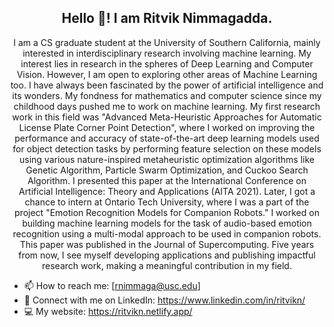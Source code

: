 <h2 align='center'>Hello 👋! I am Ritvik Nimmagadda.</h2> 

<p align = 'center'>
  I am a CS graduate student at the University of Southern California, mainly interested in interdisciplinary research involving machine learning. 
  My interest lies in research in the spheres of Deep Learning and Computer Vision. However, I am open to exploring other areas of Machine Learning too. 
  I have always been fascinated by the power of artificial intelligence and its wonders. 
  My fondness for mathematics and computer science since my childhood days pushed me to work on machine learning. 
  My first research work in this field was "Advanced Meta-Heuristic Approaches for Automatic License Plate Corner Point Detection", where I worked on improving the performance and accuracy of state-of-the-art deep learning models used for object detection tasks by performing feature selection on these models using various nature-inspired metaheuristic optimization algorithms like Genetic Algorithm, Particle Swarm Optimization, and Cuckoo Search Algorithm. I presented this paper at the International Conference on Artificial Intelligence: Theory and Applications (AITA 2021).
  Later, I got a chance to intern at Ontario Tech University, where I was a part of the project "Emotion Recognition Models for Companion Robots." I worked on building machine learning models for the task of audio-based emotion recognition using a multi-modal approach to be used in companion robots. This paper was published in the Journal of Supercomputing.
  Five years from now, I see myself developing applications and publishing impactful research work, making a meaningful contribution in my field.
</p>
  
- 📫 How to reach me: [rnimmaga@usc.edu]
- 👋 Connect with me on LinkedIn: https://www.linkedin.com/in/ritvikn/
- 💻 My website: https://ritvikn.netlify.app/

<!---
RitvikN18/RitvikN18 is a ✨ special ✨ repository because its `README.md` (this file) appears on your GitHub profile.
You can click the Preview link to take a look at your changes.
--->
